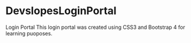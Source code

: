 # DevslopesLoginPortal
Login Portal
This login portal was created using CSS3 and Bootstrap 4 for learning puoposes.
